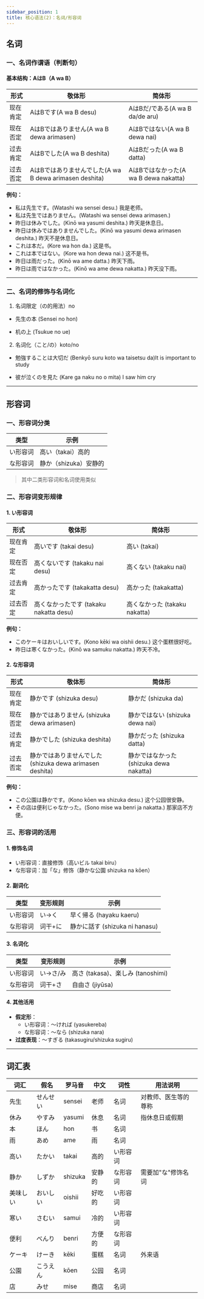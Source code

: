 ```yaml
---
sidebar_position: 1
title: 核心语法(2)：名词/形容词
---
```


## **名词**

### **一、名词作谓语（判断句）**
#### **基本结构：AはB（A wa B）**

| 形式       | 敬体形                 | 简体形               |
|------------|------------------------|----------------------|
| 现在肯定   | AはBです(A wa B desu) | AはBだ/である(A wa B da/de aru)        |
| 现在否定   | AはBではありません(A wa B dewa arimasen) |  AはBではない(A wa B dewa nai)  |
| 过去肯定   | AはBでした(A wa B deshita) | AはBだった(A wa B datta)  |
| 过去否定   | AはBではありませんでした(A wa B dewa arimasen deshita)  | AはBではなかった(A wa B dewa nakatta) |

**例句：**
- 私は先生です。(Watashi wa sensei desu.) 我是老师。
- 私は先生ではありません。(Watashi wa sensei dewa arimasen.) 
- 昨日は休みでした。(Kinō wa yasumi deshita.) 昨天是休息日。
- 昨日は休みではありませんでした。(Kinō wa yasumi dewa arimasen deshita.) 昨天不是休息日。
- これは本だ。(Kore wa hon da.) 这是书。
- これは本ではない。(Kore wa hon dewa nai.) 这不是书。
- 昨日は雨だった。(Kinō wa ame datta.) 昨天下雨。
- 昨日は雨ではなかった。(Kinō wa ame dewa nakatta.) 昨天没下雨。

---
### **二、名词的修饰与名词化**

1. 名词限定（の的用法）no
- 先生の本 (Sensei no hon)

- 机の上 (Tsukue no ue)

2. 名词化（こと/の）koto/no
- 勉強することは大切だ (Benkyō suru koto wa taisetsu da)It is important to study

- 彼が泣くのを見た (Kare ga naku no o mita) I saw him cry
---

## **形容词**

### **一、形容词分类**
| 类型       | 示例                     |
|------------|--------------------------|
| い形容词   | 高い（takai）高的        |
| な形容词   | 静か（shizuka）安静的    |

>其中二类形容词和名词使用类似

### **二、形容词变形规律**
#### **1. い形容词**
| 形式       | 敬体形                 | 简体形               |
|------------|------------------------|----------------------|
| 现在肯定   | 高いです (takai desu)  | 高い (takai)        |
| 现在否定   | 高くないです (takaku nai desu)  | 高くない (takaku nai) |
| 过去肯定   | 高かったです (takakatta desu) | 高かった (takakatta) |
| 过去否定   | 高くなかったです (takaku nakatta desu) | 高くなかった (takaku nakatta) |

**例句：**
- このケーキはおいしいです。(Kono kēki wa oishii desu.) 这个蛋糕很好吃。
- 昨日は寒くなかった。(Kinō wa samuku nakatta.) 昨天不冷。

#### **2. な形容词**
| 形式       | 敬体形                 | 简体形               |
|------------|------------------------|----------------------|
| 现在肯定   | 静かです (shizuka desu) | 静かだ (shizuka da) |
| 现在否定   | 静かではありません (shizuka dewa arimasen) | 静かではない (shizuka dewa nai) |
| 过去肯定   | 静かでした (shizuka deshita) | 静かだった (shizuka datta) |
| 过去否定   | 静かではありませんでした (shizuka dewa arimasen deshita) | 静かではなかった (shizuka dewa nakatta) |

**例句：**
- この公園は静かです。(Kono kōen wa shizuka desu.) 这个公园很安静。
- その店は便利じゃなかった。(Sono mise wa benri ja nakatta.) 那家店不方便。

### **三、形容词的活用**
#### **1. 修饰名词**
- い形容词：直接修饰（高いビル takai biru）
- な形容词：加「な」修饰（静かな公園 shizuka na kōen）

#### **2. 副词化**
| 类型       | 变形规则       | 示例                 |
|------------|----------------|----------------------|
| い形容词   | い→く          | 早く帰る (hayaku kaeru) |
| な形容词   | 词干+に        | 静かに話す (shizuka ni hanasu) |

#### **3. 名词化**
| 类型       | 变形规则       | 示例                 |
|------------|----------------|----------------------|
| い形容词   | い→さ/み       | 高さ (takasa)、楽しみ (tanoshimi) |
| な形容词   | 词干+さ        | 自由さ (jiyūsa)     |

#### **4. 其他活用**
- **假定形**：
  - い形容词：～ければ (yasukereba)
  - な形容词：～なら (shizuka nara)
- **过度表现**：～すぎる (takasugiru/shizuka sugiru)

---

## **词汇表**

| 词汇       | 假名       | 罗马音        | 中文       | 词性     | 用法说明                     |
|------------|------------|---------------|------------|----------|------------------------------|
| 先生       | せんせい   | sensei        | 老师       | 名词     | 对教师、医生等的尊称         |
| 休み       | やすみ     | yasumi        | 休息       | 名词     | 指休息日或假期               |
| 本         | ほん       | hon           | 书         | 名词     |                              |
| 雨         | あめ       | ame           | 雨         | 名词     |                              |
| 高い       | たかい     | takai         | 高的       | い形容词 |                              |
| 静か       | しずか     | shizuka       | 安静的     | な形容词 | 需要加"な"修饰名词           |
| 美味しい   | おいしい   | oishii        | 好吃的     | い形容词 |                              |
| 寒い       | さむい     | samui         | 冷的       | い形容词 |                              |
| 便利       | べんり     | benri         | 方便的     | な形容词 |                              |
| ケーキ     | けーき     | kēki          | 蛋糕       | 名词     | 外来语                       |
| 公園       | こうえん   | kōen          | 公园       | 名词     |                              |
| 店         | みせ       | mise          | 商店       | 名词     |                              |


